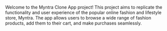 Welcome to the Myntra Clone App project! This project aims to replicate the functionality and user experience of the popular online fashion and lifestyle store, Myntra. The app allows users to browse a wide range of fashion products, add them to their cart, and make purchases seamlessly.
